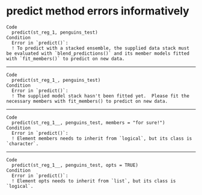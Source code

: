# predict method errors informatively

    Code
      predict(st_reg_1, penguins_test)
    Condition
      Error in `predict()`:
      ! To predict with a stacked ensemble, the supplied data stack must be evaluated with `blend_predictions()` and its member models fitted with `fit_members()` to predict on new data.

---

    Code
      predict(st_reg_1_, penguins_test)
    Condition
      Error in `predict()`:
      ! The supplied model stack hasn't been fitted yet.  Please fit the necessary members with fit_members() to predict on new data.

---

    Code
      predict(st_reg_1__, penguins_test, members = "for sure!")
    Condition
      Error in `predict()`:
      ! Element members needs to inherit from `logical`, but its class is `character`.

---

    Code
      predict(st_reg_1__, penguins_test, opts = TRUE)
    Condition
      Error in `predict()`:
      ! Element opts needs to inherit from `list`, but its class is `logical`.

